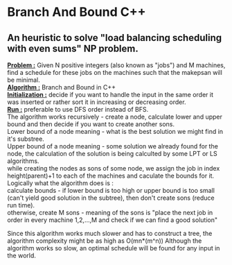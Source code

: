 # Branch And Bound C++
## An heuristic to solve "load balancing scheduling with even sums" NP problem.  
**<ins> Problem :</ins>** Given N positive integers (also known as "jobs") and M machines, find a schedule for these jobs on the machines such that the makepsan will be minimal.  
**<ins> Algorithm :</ins>** Branch and Bound in C++  
**<ins> Initialization :</ins>** decide if you want to handle the input in the same order it was inserted or rather sort it in increasing or decreasing order.  
**<ins> Run :</ins>** preferable to use DFS order instead of BFS.  
The algorithm works recursively - create a node, calculate lower and upper bound and then decide if you want to create another sons.  
Lower bound of a node meaning - what is the best solution we might find in it's substree.  
Upper bound of a node meaning - some solution we already found for the node, the calculation of the solution is being calculted by some LPT or LS algorithms.  
while creating the nodes as sons of some node, we assign the job in index height(parent)+1 to each of the machines and caculate the bounds for it.  
Logically what the algorithm does is :  
calculate bounds - if lower bound is too high or upper bound is too small (can't yield good solution in the subtree), then don't create sons (reduce run time).  
otherwise, create M sons - meaning of the sons is "place the next job in order in every machine 1,2,...,M and check if we can find a good solution"  

Since this algorithm works much slower and has to construct a tree, the algorithm complexity might be as high as O(mn*(m^n))
Although the algorithm works so slow, an optimal schedule will be found for any input in the world.
